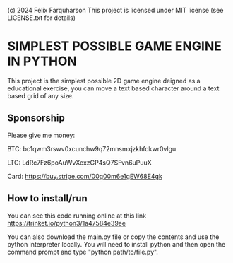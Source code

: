 (c) 2024 Felix Farquharson
This project is licensed under MIT license (see LICENSE.txt for details)

SIMPLEST POSSIBLE GAME ENGINE IN PYTHON
=======================================

This project is the simplest possible 2D game engine deigned as a
educational exercise, you can move a text based character around
a text based grid of any size.

Sponsorship
-----------
Please give me money:

BTC: bc1qwm3rswv0xcunchw9q72mnsmxjzkhfdkwr0vlgu

LTC: LdRc7Fz6poAuWvXexzGP4sQ7SFvn6uPuuX

Card: https://buy.stripe.com/00g00m6e1gEW68E4gk

How to install/run
------------------

You can see this code running online at this link 
https://trinket.io/python3/1a47584e39ee

You can also download the main.py file or copy the contents and use
the python interpreter locally. You will need to install python
and then open the command prompt and type "python path/to/file.py".